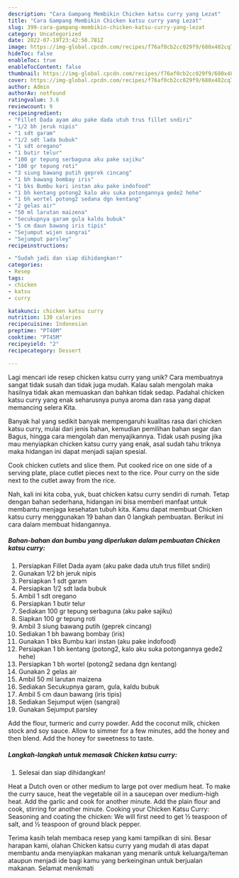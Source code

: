 ```yaml
---
description: "Cara Gampang Membikin Chicken katsu curry yang Lezat"
title: "Cara Gampang Membikin Chicken katsu curry yang Lezat"
slug: 399-cara-gampang-membikin-chicken-katsu-curry-yang-lezat
category: Uncategorized
date: 2022-07-19T23:42:50.781Z
image: https://img-global.cpcdn.com/recipes/f76af0cb2cc029f9/680x482cq70/chicken-katsu-curry-foto-resep-utama.jpg
hideToc: false
enableToc: true
enableTocContent: false
thumbnail: https://img-global.cpcdn.com/recipes/f76af0cb2cc029f9/680x482cq70/chicken-katsu-curry-foto-resep-utama.jpg
cover: https://img-global.cpcdn.com/recipes/f76af0cb2cc029f9/680x482cq70/chicken-katsu-curry-foto-resep-utama.jpg
author: Admin
authorAv: notfound
ratingvalue: 3.6
reviewcount: 9
recipeingredient:
- "Fillet Dada ayam aku pake dada utuh trus fillet sndiri"
- "1/2 bh jeruk nipis"
- "1 sdt garam"
- "1/2 sdt lada bubuk"
- "1 sdt oregano"
- "1 butir telur"
- "100 gr tepung serbaguna aku pake sajiku"
- "100 gr tepung roti"
- "3 siung bawang putih geprek cincang"
- "1 bh bawang bombay iris"
- "1 bks Bumbu kari instan aku pake indofood"
- "1 bh kentang potong2 kalo aku suka potongannya gede2 hehe"
- "1 bh wortel potong2 sedana dgn kentang"
- "2 gelas air"
- "50 ml larutan maizena"
- "Secukupnya garam gula kaldu bubuk"
- "5 cm daun bawang iris tipis"
- "Sejumput wijen sangrai"
- "Sejumput parsley"
recipeinstructions:

- "Sudah jadi dan siap dihidangkan!"
categories:
- Resep
tags:
- chicken
- katsu
- curry

katakunci: chicken katsu curry 
nutrition: 130 calories
recipecuisine: Indonesian
preptime: "PT40M"
cooktime: "PT45M"
recipeyield: "2"
recipecategory: Dessert

---
```





Lagi mencari ide resep chicken katsu curry yang unik? Cara membuatnya sangat tidak susah dan tidak juga mudah. Kalau salah mengolah maka hasilnya tidak akan memuaskan dan bahkan tidak sedap. Padahal chicken katsu curry yang enak seharusnya punya aroma dan rasa yang dapat memancing selera Kita.





Banyak hal yang sedikit banyak mempengaruhi kualitas rasa dari chicken katsu curry, mulai dari jenis bahan, kemudian pemilihan bahan segar dan Bagus, hingga cara mengolah dan menyajikannya. Tidak usah pusing jika mau menyiapkan chicken katsu curry yang enak,      asal sudah tahu triknya maka hidangan ini dapat menjadi sajian spesial.














Cook chicken cutlets and slice them. Put cooked rice on one side of a serving plate, place cutlet pieces next to the rice. Pour curry on the side next to the cutlet away from the rice.






Nah, kali ini kita coba, yuk, buat chicken katsu curry sendiri di rumah. Tetap dengan bahan sederhana, hidangan ini bisa memberi manfaat untuk membantu menjaga kesehatan tubuh kita. Kamu dapat membuat Chicken katsu curry menggunakan 19 bahan dan 0 langkah pembuatan. Berikut ini cara dalam membuat hidangannya.

<!--inarticleads1-->

##### Bahan-bahan dan bumbu yang diperlukan dalam pembuatan Chicken katsu curry:

1. Persiapkan Fillet Dada ayam (aku pake dada utuh trus fillet sndiri)
1. Gunakan 1/2 bh jeruk nipis
1. Persiapkan 1 sdt garam
1. Persiapkan 1/2 sdt lada bubuk
1. Ambil 1 sdt oregano
1. Persiapkan 1 butir telur
1. Sediakan 100 gr tepung serbaguna (aku pake sajiku)
1. Siapkan 100 gr tepung roti
1. Ambil 3 siung bawang putih (geprek cincang)
1. Sediakan 1 bh bawang bombay (iris)
1. Gunakan 1 bks Bumbu kari instan (aku pake indofood)
1. Persiapkan 1 bh kentang (potong2, kalo aku suka potongannya gede2 hehe)
1. Persiapkan 1 bh wortel (potong2 sedana dgn kentang)
1. Gunakan 2 gelas air
1. Ambil 50 ml larutan maizena
1. Sediakan Secukupnya garam, gula, kaldu bubuk
1. Ambil 5 cm daun bawang (iris tipis)
1. Sediakan Sejumput wijen (sangrai)
1. Gunakan Sejumput parsley


Add the flour, turmeric and curry powder. Add the coconut milk, chicken stock and soy sauce. Allow to simmer for a few minutes, add the honey and then blend. Add the honey for sweetness to taste. 

<!--inarticleads2-->

##### Langkah-langkah untuk memasak Chicken katsu curry:


1. Selesai dan siap dihidangkan!

Heat a Dutch oven or other medium to large pot over medium heat. To make the curry sauce, heat the vegetable oil in a saucepan over medium-high heat. Add the garlic and cook for another minute. Add the plain flour and cook, stirring for another minute. Cooking your Chicken Katsu Curry: Seasoning and coating the chicken: We will first need to get ½ teaspoon of salt, and ½ teaspoon of ground black pepper. 

Terima kasih telah membaca resep yang kami tampilkan di sini. Besar harapan kami, olahan Chicken katsu curry yang mudah di atas dapat membantu anda menyiapkan makanan yang menarik untuk keluarga/teman ataupun menjadi ide bagi kamu yang berkeinginan untuk berjualan makanan. Selamat menikmati
